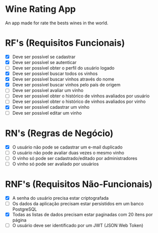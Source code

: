 # Wine Rating App

An app made for rate the bests wines in the world.

# RF's (Requisitos Funcionais)
- [x] Deve ser possível se cadastrar
- [x] Deve ser possível se autenticar
- [ ] Deve ser possível obter o perfil do usuário logado
- [x] Deve ser possível buscar todos os vinhos
- [x] Deve ser possível buscar vinhos através do nome
- [x] Deve ser possível buscar vinhos pelo país de origem
- [ ] Deve ser possível avaliar um vinho
- [ ] Deve ser possível obter o histórico de vinhos avaliados por usuário
- [ ] Deve ser possível obter o histórico de vinhos avaliados por vinho
- [x] Deve ser possível cadastrar um vinho
- [ ] Deve ser possível editar um vinho

# RN's (Regras de Negócio)
- [x] O usuário não pode se cadastrar um e-mail duplicado
- [ ] O usuário não pode avaliar duas vezes o mesmo vinho
- [ ] O vinho só pode ser cadastrado/editado por administradores
- [ ] O vinho só pode ser avaliado por usuários

# RNF's (Requisitos Não-Funcionais)
- [x] A senha do usuário precisa estar criptografada
- [ ] Os dados da aplicação precisam estar persistidos em um banco PostgreSQL
- [x] Todas as listas de dados precisam estar paginadas com 20 ítens por página
- [ ] O usuário deve ser identificado por um JWT (JSON Web Token)
